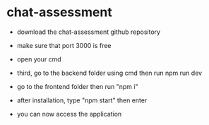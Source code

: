 # chat-assessment
- download the chat-assessment github repository
- make sure that port 3000 is free
- open your cmd
- third, go to the backend folder using cmd then run npm run dev
- go to the frontend folder then run "npm i"
- after installation, type "npm start" then enter

- you can now access the application
